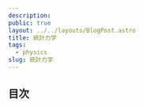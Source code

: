 ```yaml
---
description:
public: true
layout: ../../layouts/BlogPost.astro
title: 統計力学
tags:
  - physics
slug: 統計力学
---
```


</script>
<script type="text/javascript"
  src="http://cdn.mathjax.org/mathjax/latest/MathJax.js?config=TeX-AMS-MML_HTMLorMML">
</script>
<script type="text/x-mathjax-config">
MathJax.Hub.Config({
  tex2jax: {inlineMath: [['$','$'], ['\\(','\\)']]}
});
</script>
<script type="text/javascript"
  src="https://cdnjs.cloudflare.com/ajax/libs/mathjax/2.7.7/MathJax.js?config=TeX-AMS-MML_HTMLorMML">
</script>

## 目次

<br>
<!-- - [第1章　気体分子運動論](#chapter1) -->
<!-- - [第2章　本題1](#chapter2) -->
<!-- - [第3章　本題2](#chapter3) -->
<!---->
<!-- <br> -->
<!---->
<!-- ### 第1章　気体分子運動論 <a name="chapter1"></a> -->
<!---->
<!-- <br> -->
<!-- <!-- $$ -->
<!-- \oint_C (z-\alpha)^n dz = \left\{ -->
<!-- \begin{array}{ll} -->
<!-- 2\pi i & (z = -1) \cr -->
<!-- 0 & (z \ne -1) -->
<!-- \end{array} -->
<!-- \right.\\ -->
<!-- $$ --> 
<!-- <!--  -->
<!-- 1辺長$L$の中に閉じ込められた気体分子1個の運動について考える。まず、$x$方向について解析する。 -->
<!-- ニュートンの運動方程式は -->
<!-- \begin{equation} -->
<!--   f_x = m\frac{d^2x}{dt^2} = m\frac{dv_x}{dt} = \frac{dp_x}{dt} -->
<!-- \end{equation} -->
<!-- 故に -->
<!-- \begin{equation} -->
<!--   \int_{t_1}^{t_2}f_x dt = \int_{t_1}^{t_2}dp_x -->
<!-- \end{equation} -->
<!-- 反発係数$e$は1と見做せるので -->
<!-- \begin{equation} -->
<!--   \Delta p_x = mv_x - (-mv_x) = 2mv_x -->
<!-- \end{equation} -->
<!-- 間隔$L$の壁の間を一往復するのにかかる時間$t$は$t=\frac{2L}{v_x}$なので、$t_2-t_2$間に壁に衝突する回数は、$\frac{v_x}{2L}(t_2-t_1)$である。従って -->
<!-- \begin{equation} -->
<!--   \int_{t_1}^{t_2}dp_x = \frac{m{v_x}^2}{L}(t_2 - t_1) -->
<!-- \end{equation} -->
<!-- また -->
<!-- \begin{equation} -->
<!--   \int_{t_1}^{t_2}f_x dt = f_x(t_2-t_1) -->
<!-- \end{equation} -->
<!-- であるから、故に -->
<!-- \begin{equation} -->
<!--   f_x = \frac{m{v_x}^2}{L} -->
<!-- \end{equation} -->
<!-- を得る。これは分子１個が及ぼす力であり、分子$N$個が及ぼす力$F_x$は -->
<!-- \begin{equation} -->
<!--   F_x = \frac{Nm{v_x}^2}{L} -->
<!-- \end{equation} -->
<!-- 従って、一面が$N$個の分子から受ける圧力$P$は -->
<!-- \begin{equation} -->
<!--   P = \frac{F_x}{L^2} = \frac{Nm{v_x}^2}{L^3} -->
<!-- \end{equation} -->
<!-- $v^2 = {v_x}^2+{v_y}^2+{v_z}^2 = 3{v_x}^2$が成り立つとして -->
<!-- \begin{equation} -->
<!--   P = \frac{Nmv^2}{3L^3} -->
<!-- \end{equation} -->
<!-- よって -->
<!-- \begin{equation} -->
<!--   PV = \frac{Nmv^2}{3} -->
<!-- \end{equation} -->
<!-- 運動エネルギーに着目して、気体の状態方程式$PV = nRT$を適用すると -->
<!-- \begin{equation} -->
<!--   PV = \frac{2N}{3}\cdot \frac{1}{2}mv^2 = nRT = \frac{N}{N_A}RT -->
<!-- \end{equation} -->
<!-- 結果として -->
<!-- \begin{equation} -->
<!--   \frac{1}{2}mv^2 = \frac{3}{2}k_bT -->
<!-- \end{equation} -->
<!-- が得られる。$k_b$は$\frac{R}{N_A}$であり、ボルツマン定数と呼ばれる。これは、運動エネルギーと温度$T$を繋ぐ重要な式である。 -->
<!---->
<!-- <!-- $$ -->
<!-- \boxed{\int_0^\infty e^{-x^2}dx=\frac{\sqrt{\pi}}{2}} -->
<!-- $$ -->
<!---->
<!-- $$ -->
<!-- A= -->
<!-- \begin{pmatrix} -->
<!-- a & b \cr -->
<!-- c & d -->
<!-- \end{pmatrix} -->
<!-- \begin{pmatrix} -->
<!-- x \cr -->
<!-- y -->
<!-- \end{pmatrix} -->
<!-- $$ --> 
<!---->
<!-- <!-- $$ -->
<!-- A= -->
<!-- \begin{pmatrix} -->
<!-- a_{11} & \cdots & a_{1i} & \cdots & a_{1n}\cr -->
<!-- \vdots & \ddots & & & \vdots \cr -->
<!-- a_{i1} & & a_{ii} & & a_{in} \cr -->
<!-- \vdots & & & \ddots & \vdots \cr -->
<!-- a_{n1} & \cdots & a_{ni} & \cdots & a_{nn} -->
<!-- \end{pmatrix} -->
<!-- \ne \begin{pmatrix} -->
<!-- a_{11} & \cdots & a_{1i} & \cdots & a_{1n}\cr -->
<!-- \vdots & \ddots & & & \vdots \cr -->
<!-- a_{i1} & & a_{ii} & & a_{in} \cr -->
<!-- \vdots & & & \ddots & \vdots \cr -->
<!-- a_{n1} & \cdots & a_{ni} & \cdots & a_{nn} -->
<!-- \end{pmatrix}^{-1} -->
<!-- = \frac{1}{\det A} -->
<!-- $$ --> 
<!---->
<!---->
<!-- <!-- - [Amazon US](https://amzn.to/40d54nI) -->
<!-- - [Amazon JP](https://amzn.to/40xl43G) -->
